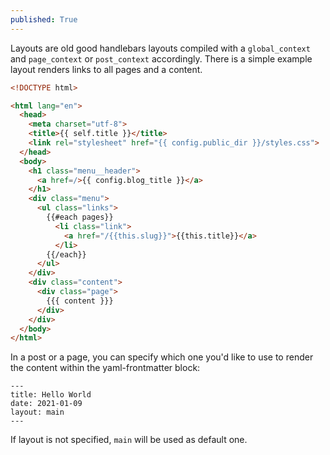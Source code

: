 ```yaml
---
published: True
---
```


Layouts are old good handlebars layouts compiled with a `global_context` and `page_context` or `post_context` accordingly. There is a simple example layout renders links to all pages and a content.

```html
<!DOCTYPE html>

<html lang="en">
  <head>
    <meta charset="utf-8">
    <title>{{ self.title }}</title>
    <link rel="stylesheet" href="{{ config.public_dir }}/styles.css">
  </head>
  <body>
    <h1 class="menu__header">
      <a href=/>{{ config.blog_title }}</a>
    </h1>
    <div class="menu">
      <ul class="links">
        {{#each pages}}
          <li class="link">
            <a href="/{{this.slug}}">{{this.title}}</a>
          </li>
        {{/each}}
      </ul>
    </div>
    <div class="content">
      <div class="page">
        {{{ content }}}
      </div>
    </div>
  </body>
</html>
```

In a post or a page, you can specify which one you'd like to use to render the content within the yaml-frontmatter block:

```
---
title: Hello World
date: 2021-01-09
layout: main
---
```

If layout is not specified, `main` will be used as default one.
